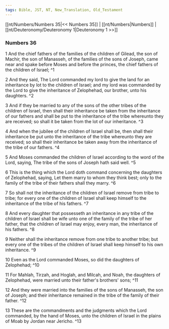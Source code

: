 ```yaml
---
tags: Bible, JST, NT, New_Translation, Old_Testament
---
```


[[nt/Numbers/Numbers 35|<< Numbers 35]] | [[nt/Numbers|Numbers]] | [[nt/Deuteronomy/Deuteronomy 1|Deuteronomy 1 >>]]

### Numbers 36

1 And the chief fathers of the families of the children of Gilead, the son of Machir, the son of Manasseh, of the families of the sons of Joseph, came near and spake before Moses and before the princes, the chief fathers of the children of Israel;  ^1

2 And they said, The Lord commanded my lord to give the land for an inheritance by lot to the children of Israel; and my lord was commanded by the Lord to give the inheritance of Zelophehad, our brother, unto his daughters.  ^2

3 And if they be married to any of the sons of the other tribes of the children of Israel, then shall their inheritance be taken from the inheritance of our fathers and shall be put to the inheritance of the tribe whereunto they are received; so shall it be taken from the lot of our inheritance.  ^3

4 And when the jubilee of the children of Israel shall be, then shall their inheritance be put unto the inheritance of the tribe whereunto they are received; so shall their inheritance be taken away from the inheritance of the tribe of our fathers.  ^4

5 And Moses commanded the children of Israel according to the word of the Lord, saying, The tribe of the sons of Joseph hath said well.  ^5

6 This is the thing which the Lord doth command concerning the daughters of Zelophehad, saying, Let them marry to whom they think best; only to the family of the tribe of their fathers shall they marry.  ^6

7 So shall not the inheritance of the children of Israel remove from tribe to tribe; for every one of the children of Israel shall keep himself to the inheritance of the tribe of his fathers.  ^7

8 And every daughter that possesseth an inheritance in any tribe of the children of Israel shall be wife unto one of the family of the tribe of her father, that the children of Israel may enjoy, every man, the inheritance of his fathers.  ^8

9 Neither shall the inheritance remove from one tribe to another tribe; but every one of the tribes of the children of Israel shall keep himself to his own inheritance.  ^9

10 Even as the Lord commanded Moses, so did the daughters of Zelophehad;  ^10

11 For Mahlah, Tirzah, and Hoglah, and Milcah, and Noah, the daughters of Zelophehad, were married unto their father\'s brothers\' sons;  ^11

12 And they were married into the families of the sons of Manasseh, the son of Joseph; and their inheritance remained in the tribe of the family of their father.  ^12

13 These are the commandments and the judgments which the Lord commanded, by the hand of Moses, unto the children of Israel in the plains of Moab by Jordan near Jericho.  ^13

 
